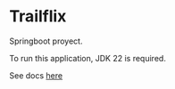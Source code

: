 # Trailflix

Springboot proyect. 

To run this application, JDK 22 is required.

See docs [here](src/docs)